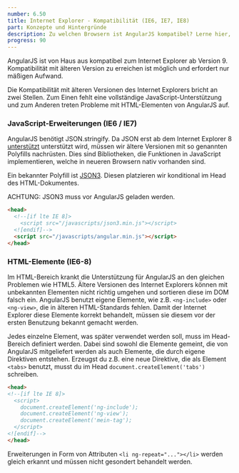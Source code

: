 ```yaml
---
number: 6.50
title: Internet Explorer - Kompatibilität (IE6, IE7, IE8)
part: Konzepte und Hintergründe
description: Zu welchen Browsern ist AngularJS kompatibel? Lerne hier, was zu beachten ist!
progress: 90
---
```


AngularJS ist von Haus aus kompatibel zum Internet Explorer ab Version 9. Kompatibilität mit älteren Version zu erreichen ist möglich und erfordert nur mäßigen Aufwand.

Die Kompatibilität mit älteren Versionen des Internet Explorers bricht an zwei Stellen. Zum Einen fehlt eine vollständige JavaScript-Unterstützung und zum Anderen treten Probleme mit HTML-Elementen von AngularJS auf.

### JavaScript-Erweiterungen (IE6 / IE7)

AngularJS benötigt JSON.stringify. Da JSON erst ab dem Internet Explorer 8 [unterstützt](http://blogs.msdn.com/b/ie/archive/2008/09/10/native-json-in-ie8.aspx) unterstützt wird, müssen wir ältere Versionen mit so genannten Polyfills nachrüsten. Dies sind Bibliotheken, die Funktionen in JavaScript implementieren, welche in neueren Browsern nativ vorhanden sind.

Ein bekannter Polyfill ist [JSON3](http://bestiejs.github.io/json3/). Diesen platzieren wir konditional im Head des HTML-Dokumentes.

ACHTUNG: JSON3 muss vor AngularJS geladen werden.

```html
<head>
  <!--[if lte IE 8]>
    <script src="/javascripts/json3.min.js"></script>
  <![endif]-->
  <script src="/javascripts/angular.min.js"></script>
</head>
```

### HTML-Elemente (IE6-8)

Im HTML-Bereich krankt die Unterstützung für AngularJS an den gleichen Problemen wie HTML5. Ältere Versionen des Internet Explorers können mit unbekannten Elementen nicht richtig umgehen und sortieren diese im DOM falsch ein. AngularJS benutzt eigene Elemente, wie z.B. `<ng-include>` oder `<ng-view>`, die in älteren HTML-Standards fehlen. Damit der Internet Explorer diese Elemente korrekt behandelt, müssen sie diesem vor der ersten Benutzung bekannt gemacht werden.

Jedes einzelne Element, was später verwendet werden soll, muss im Head-Bereich definiert werden. Dabei sind sowohl die Elemente gemeint, die von AngularJS mitgeliefert werden als auch Elemente, die durch eigene Direktiven entstehen. Erzeugst du z.B. eine neue Direktive, die als Element `<tabs>` benutzt, musst du im Head `document.createElement('tabs')` schreiben.

```html
<head>
<!--[if lte IE 8]>
  <script>
    document.createElement('ng-include');
    document.createElement('ng-view');
    document.createElement('mein-tag');
  </script>
<![endif]-->
</head>
```

Erweiterungen in Form von Attributen `<li ng-repeat="..."></li>` werden gleich erkannt und müssen nicht gesondert behandelt werden.
